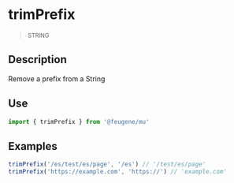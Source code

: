 # trimPrefix

> <small>STRING</small>

## Description

Remove a prefix from a String

## Use

```ts
import { trimPrefix } from '@feugene/mu'
```

## Examples

```js
trimPrefix('/es/test/es/page', '/es') // '/test/es/page'
trimPrefix('https://example.com', 'https://') // 'example.com'
```
